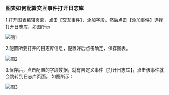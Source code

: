 ### 图表如何配置交互事件打开日志库

1.打开图表编辑页面，点击【交互事件】，添加字段，然后点击【添加事件】选择打开日志库，如图所示

![图1](/img/src/visulization/interactionEvent/event1.png)

2.配置所要打开的日志库信息，配置好后点击确定，保存图表。

![图2](/img/src/visulization/interactionEvent/event2.png)

3.保存后，点击配置的字段数据，就有自定义事件【打开日志库】，点击该事件就会跳转到日志库页面。
如图所示：

![图3](/img/src/visulization/interactionEvent/event3.png)
